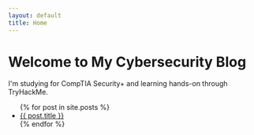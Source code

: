 ```yaml
---
layout: default
title: Home
---
```


# Welcome to My Cybersecurity Blog

I'm studying for CompTIA Security+ and learning hands-on through TryHackMe.

<ul>
  {% for post in site.posts %}
    <li><a href="{{ post.url }}">{{ post.title }}</a></li>
  {% endfor %}
</ul>